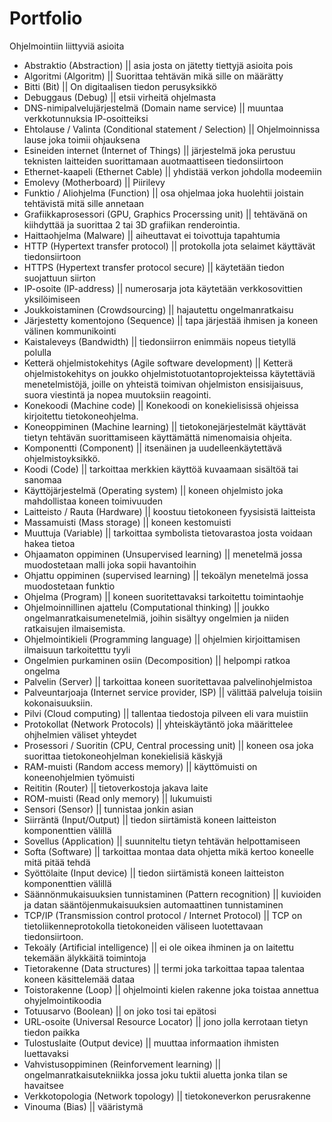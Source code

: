 # Portfolio
Ohjelmointiin liittyviä asioita
* Abstraktio (Abstraction)  ||  asia josta on jätetty tiettyjä asioita pois
* Algoritmi (Algoritm)   || Suorittaa tehtävän mikä sille on määrätty
* Bitti (Bit)  ||  On digitaalisen tiedon perusyksikkö
*  Debuggaus (Debug)  ||  etsii virheitä ohjelmasta
* DNS-nimipalvelujärjestelmä (Domain name service)  ||  muuntaa verkkotunnuksia IP-osoitteiksi
* Ehtolause / Valinta (Conditional statement / Selection)  || Ohjelmoinnissa lause joka toimii ohjauksena
* Esineiden internet (Internet of Things)  || järjestelmä joka perustuu teknisten laitteiden suorittamaan auotmaattiseen tiedonsiirtoon
* Ethernet-kaapeli (Ethernet Cable)   || yhdistää verkon johdolla modeemiin
* Emolevy (Motherboard)   || Piirilevy
* Funktio / Aliohjelma (Function)  || osa ohjelmaa joka huolehtii joistain tehtävistä mitä sille annetaan
* Grafiikkaprosessori (GPU, Graphics Procerssing unit)  || tehtävänä on kiihdyttää ja suorittaa 2 tai 3D grafiikan renderointia.
* Haittaohjelma (Malware)  || aiheuttavat ei toivottuja tapahtumia
* HTTP (Hypertext transfer protocol) || protokolla jota selaimet käyttävät tiedonsiirtoon
* HTTPS (Hypertext transfer protocol secure) || käytetään tiedon suojattuun siirton 
* IP-osoite (IP-address) || numerosarja jota käytetään verkkosovittien yksilöimiseen
* Joukkoistaminen (Crowdsourcing) || hajautettu ongelmanratkaisu
* Järjestetty komentojono (Sequence) || tapa järjestää ihmisen ja koneen välinen kommunikointi
* Kaistaleveys (Bandwidth) || tiedonsiirron enimmäis nopeus tietyllä polulla
* Ketterä ohjelmistokehitys (Agile software development) || Ketterä ohjelmistokehitys on joukko ohjelmistotuotantoprojekteissa käytettäviä menetelmistöjä, joille on yhteistä toimivan ohjelmiston ensisijaisuus, suora viestintä ja nopea muutoksiin reagointi.
* Konekoodi (Machine code) || Konekoodi on konekielisissä ohjeissa kirjoitettu tietokoneohjelma.
* Koneoppiminen (Machine learning) || tietokonejärjestelmät käyttävät tietyn tehtävän suorittamiseen käyttämättä nimenomaisia ohjeita.
* Komponentti (Component) || itsenäinen ja uudelleenkäytettävä ohjelmistoyksikkö.
* Koodi (Code) || tarkoittaa merkkien käyttöä kuvaamaan sisältöä tai sanomaa
* Käyttöjärjestelmä (Operating system) || koneen ohjelmisto joka mahdollistaa koneen toimivuuden
* Laitteisto / Rauta (Hardware) || koostuu tietokoneen fyysisistä laitteista
* Massamuisti (Mass storage) || koneen kestomuisti
* Muuttuja (Variable) || tarkoittaa symbolista tietovarastoa josta voidaan hakea tietoa
* Ohjaamaton oppiminen (Unsupervised learning) || menetelmä jossa muodostetaan malli joka sopii havantoihin
* Ohjattu oppiminen (supervised learning) || tekoälyn menetelmä jossa muodostetaan funktio
* Ohjelma (Program)  ||  koneen suoritettavaksi tarkoitettu toimintaohje
* Ohjelmoinnillinen ajattelu (Computational thinking) || joukko ongelmanratkaisumenetelmiä, joihin sisältyy ongelmien ja niiden ratkaisujen ilmaisemista.
* Ohjelmointikieli (Programming language)  ||  ohjelmien kirjoittamisen ilmaisuun tarkoitetttu tyyli
* Ongelmien purkaminen osiin (Decomposition) || helpompi ratkoa ongelma
* Palvelin (Server)  ||  tarkoittaa koneen suoritettavaa palvelinohjelmistoa
* Palveuntarjoaja (Internet service provider, ISP) || välittää palveluja toisiin kokonaisuuksiin.
* Pilvi (Cloud computing) || tallentaa tiedostoja pilveen eli vara muistiin
* Protokollat (Network Protocols) || yhteiskäytäntö joka määrittelee ohjhelmien väliset yhteydet
* Prosessori / Suoritin (CPU, Central processing unit) || koneen osa joka suorittaa tietokoneohjelman konekielisiä käskyjä 
* RAM-muisti (Random access memory) || käyttömuisti on koneenohjelmien työmuisti
* Reititin (Router)  || tietoverkostoja jakava laite
* ROM-muisti (Read only memory) || lukumuisti 
* Sensori (Sensor) || tunnistaa jonkin asian
* Siirräntä (Input/Output) || tiedon siirtämistä koneen laitteiston komponenttien välillä
* Sovellus (Application) || suunniteltu tietyn tehtävän helpottamiseen
* Softa (Software) || tarkoittaa montaa data ohjetta mikä kertoo koneelle mitä pitää tehdä
* Syöttölaite (Input device) || tiedon siirtämistä koneen laitteiston komponenttien välillä
* Säännönmukaisuuksien tunnistaminen (Pattern recognition) || kuvioiden ja datan sääntöjenmukaisuuksien automaattinen tunnistaminen
* TCP/IP (Transmission control protocol / Internet Protocol) || TCP on tietoliikenneprotokolla tietokoneiden väliseen luotettavaan tiedonsiirtoon.
* Tekoäly (Artificial intelligence) || ei ole oikea ihminen ja on laitettu tekemään älykkäitä toimintoja
* Tietorakenne (Data structures) || termi joka tarkoittaa tapaa talentaa koneen käsittelemää dataa
* Toistorakenne (Loop) || ohjelmointi kielen rakenne joka toistaa annettua ohyjelmointikoodia
* Totuusarvo (Boolean) || on joko tosi tai epätosi
* URL-osoite (Universal Resource Locator) || jono jolla kerrotaan tietyn tiedon paikka
* Tulostuslaite (Output device) || muuttaa informaation ihmisten luettavaksi
* Vahvistusoppiminen (Reinforvement learning) || ongelmanratkaisutekniikka jossa joku tuktii aluetta jonka tilan se havaitsee
* Verkkotopologia (Network topology) || tietokoneverkon perusrakenne
* Vinouma (Bias) || vääristymä